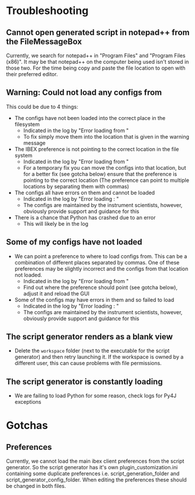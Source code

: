 # Troubleshooting

## Cannot open generated script in notepad++ from the FileMessageBox

Currently, we search for notepad++ in "Program Files" and "Program Files (x86)". It may be that notepad++ on the computer being used isn't stored in those two. For the time being copy and paste the file location to open with their preferred editor. 

## Warning: Could not load any configs from <FileSystemLocation>

This could be due to 4 things:

- The configs have not been loaded into the correct place in the filesystem
   - Indicated in the log by "Error loading from <FileSystemLocation>"
   - To fix simply move them into the location that is given in the warning message
- The IBEX preference is not pointing to the correct location in the file system
   - Indicated in the log by "Error loading from <FileSystemLocation>"
   - For a temporary fix you can move the configs into that location, but for a better fix (see gotcha below) ensure that the preference is pointing to the correct location (The preference can point to multiple locations by separating them with commas)
- The configs all have errors on them and cannot be loaded
   - Indicated in the log by "Error loading <ConfigName>: <error>"
   - The configs are maintained by the instrument scientists, however, obviously provide support and guidance for this
- There is a chance that Python has crashed due to an error
   - This will likely be in the log

## Some of my configs have not loaded

- We can point a preference to where to load configs from. This can be a combination of different places separated by commas. One of these preferences may be slightly incorrect and the configs from that location not loaded.
   - Indicated in the log by "Error loading from <FileSystemLocation>"
   - Find out where the preference should point (see gotcha below), adjust it and reload the GUI
- Some of the configs may have errors in them and so failed to load
   - Indicated in the log by "Error loading <ConfigName>: <error>"
   - The configs are maintained by the instrument scientists, however, obviously provide support and guidance for this

## The script generator renders as a blank view

- Delete the `workspace` folder (next to the executable for the script generator) and then retry launching it. If the workspace is owned by a different user, this can cause problems with file permissions.

## The script generator is constantly loading

- We are failing to load Python for some reason, check logs for Py4J exceptions

# Gotchas

## Preferences

Currently, we cannot load the main ibex client preferences from the script generator. So the script generator has it's own plugin_customization.ini containing some duplicate preferences i.e. script_generation_folder and script_generator_config_folder. When editing the preferences these should be changed in both files.